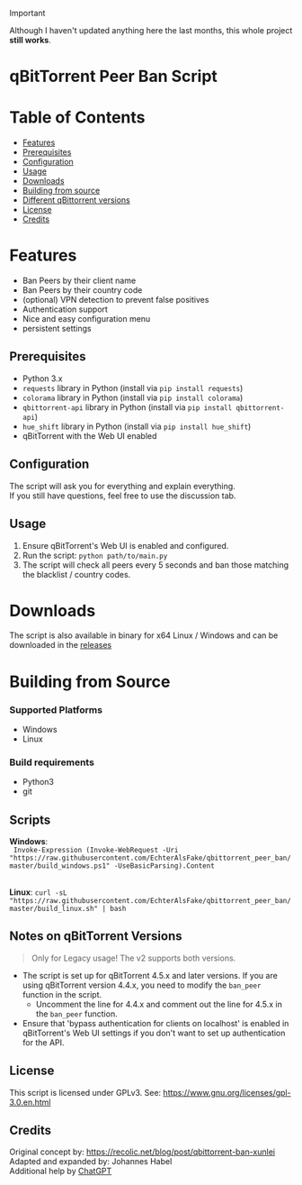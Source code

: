 > [!IMPORTANT]
> Although I haven't updated anything here the last months, this whole project **still works**.

# qBitTorrent Peer Ban Script

# Table of Contents

- [Features](#features)
- [Prerequisites](#prerequisites)
- [Configuration](#configuration)
- [Usage](#usage)
- [Downloads](#downloads)
- [Building from source](#building-from-source)
- [Different qBittorrent versions](#notes-on-qbittorrent-versions)
- [License](#license)
- [Credits](#credits)

# Features

- Ban Peers by their client name
- Ban Peers by their country code
- (optional) VPN detection to prevent false positives
- Authentication support
- Nice and easy configuration menu
- persistent settings



## Prerequisites
- Python 3.x
- `requests` library in Python (install via `pip install requests`)
- `colorama` library in Python (install via `pip install colorama`)
- `qbittorrent-api` library in Python (install via `pip install qbittorrent-api`)
- `hue_shift` library in Python (install via `pip install hue_shift`)
- qBitTorrent with the Web UI enabled

## Configuration
The script will ask you for everything and explain everything. <br>If you still have questions, feel free to use the discussion tab.
## Usage
1. Ensure qBitTorrent's Web UI is enabled and configured.
2. Run the script: `python path/to/main.py`
3. The script will check all peers every 5 seconds and ban those matching the blacklist / country codes.

# Downloads

The script is also available in binary for x64 Linux / Windows and can be downloaded in the [releases](https://github.com/EchterAlsFake/qbittorrent_peer_ban/releases/tag/1.0)

# Building from Source

### **Supported Platforms**

* Windows
* Linux

### **Build requirements**

* Python3
* git

## **Scripts**

**Windows**:
<br>``` Invoke-Expression (Invoke-WebRequest -Uri "https://raw.githubusercontent.com/EchterAlsFake/qbittorrent_peer_ban/master/build_windows.ps1" -UseBasicParsing).Content```

<br>**Linux**: ```curl -sL "https://raw.githubusercontent.com/EchterAlsFake/qbittorrent_peer_ban/master/build_linux.sh" | bash```





## Notes on qBitTorrent Versions

> Only for Legacy usage! The v2 supports both versions.


- The script is set up for qBitTorrent 4.5.x and later versions. If you are using qBitTorrent version 4.4.x, you need to modify the `ban_peer` function in the script.
  - Uncomment the line for 4.4.x and comment out the line for 4.5.x in the `ban_peer` function.
- Ensure that 'bypass authentication for clients on localhost' is enabled in qBitTorrent's Web UI settings if you don't want to set up authentication for the API.

## License
This script is licensed under GPLv3. See: https://www.gnu.org/licenses/gpl-3.0.en.html

## Credits
Original concept by: https://recolic.net/blog/post/qbittorrent-ban-xunlei
Adapted and expanded by: Johannes Habel
<br>Additional help by [ChatGPT](https://chat.openai.com)
